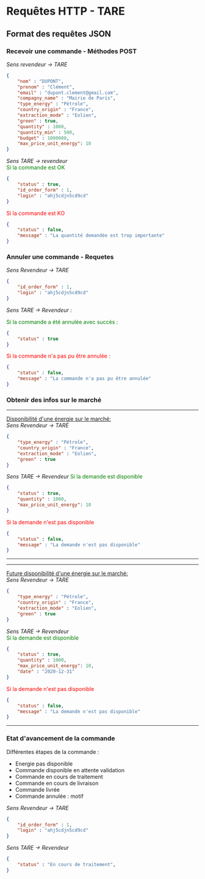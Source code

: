 # Requêtes HTTP - TARE

## Format des requêtes JSON

### <b>Recevoir une commande - Méthodes POST</b> <br>
<i>Sens revendeur -> TARE</i>

```json
{
    "nom" : "DUPONT",
    "prenom" : "Clément",
    "email" : "dupont.clement@gmail.com",
    "compagny_name" : "Mairie de Paris",
    "type_energy" : "Pétrole", 
    "country_origin" : "France",
    "extraction_mode" : "Eolien", 
    "green" : true,
    "quantity" : 1000, 
    "quantity_min" : 500,
    "budget" : 1000000, 
    "max_price_unit_energy": 10
}
```


<i>Sens TARE -> revendeur</i><br>
<span style="color:green;">Si la commande est OK</span>

```json
{
    "status" : true,
    "id_order_form" : 1, 
    "login" : "ahj5cdjn5cd9cd"
}
```

<span style="color:red;">Si la commande est KO</span>

```json
{
    "status" : false,
    "message" : "La quantité demandée est trop importante"
}
```

### <b>Annuler une commande - Requetes </b>

<i> Sens Revendeur -> TARE</i>

```json
{
    "id_order_form" : 1,
    "login" : "ahj5cdjn5cd9cd"
}
```

<i> Sens TARE -> Revendeur : </i>

<span style="color:green">Si la commande a été annulée avec succès : </span>

```json
{
    "status" : true
}
```

<span style="color:red">Si la commande n'a pas pu être annulée : </span>

```json
{
    "status" : false,
    "message" : "La commande n'a pas pu être annulée"
}
```

### <b>Obtenir des infos sur le marché</b><br>
<hr>
<u>Disponibilité d'une énergie sur le marché:  </u><br>
<i> Sens Revendeur -> TARE</i>

```json
{
    "type_energy" : "Pétrole", 
    "country_origin" : "France",
    "extraction_mode" : "Eolien", 
    "green" : true
}
```

<i> Sens TARE -> Revendeur</i>
<span style="color:green">Si la demande est disponible</span>

```json
{
    "status" : true,
    "quantity" : 1000, 
    "max_price_unit_energy": 10
}
```

<span style="color:red">Si la demande n'est pas disponible</span>

```json
{
    "status" : false,
    "message" : "La demande n'est pas disponible"
}
```
<hr>

<hr>
<u>Future disponibilité d'une énergie sur le marché:  </u><br>
<i> Sens Revendeur -> TARE</i>

```json
{
    "type_energy" : "Pétrole", 
    "country_origin" : "France",
    "extraction_mode" : "Eolien", 
    "green" : true
}
```

<i> Sens TARE -> Revendeur</i><br>
<span style="color:green">Si la demande est disponible</span>

```json
{
    "status" : true,
    "quantity" : 1000, 
    "max_price_unit_energy": 10, 
    "date" : "2020-12-31"
}
```

<span style="color:red">Si la demande n'est pas disponible</span>

```json
{
    "status" : false,
    "message" : "La demande n'est pas disponible"
}
```
<hr>


### <b>Etat d'avancement de la commande</b>

Différentes étapes de la commande : <br>
- Energie pas disponible
- Commande disponible en attente validation
- Commande en cours de traitement
- Commande en cours de livraison
- Commande livrée
- Commande annulée : motif


<i> Sens Revendeur -> TARE</i>

```json
{
    "id_order_form" : 1,
    "login" : "ahj5cdjn5cd9cd"
}
```

<i> Sens TARE -> Revendeur</i>

```json
{
    "status" : "En cours de traitement",
}
```